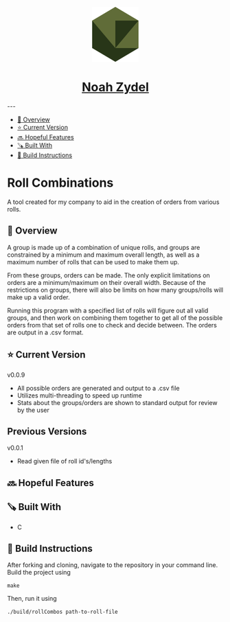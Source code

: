 <p align="center">
  <a href="https://noahzydel.com">
    <img alt="Noah Logo" height="128" src="./.github/resources/NoahLogo.svg">
    <h1 align="center">Noah Zydel</h1>
  </a>
</p>
---

- [📖 Overview](#-overview)
- [⭐️ Current Version](#-current-version)
- [🔜 Hopeful Features](#-hopeful-features)
- [🪚 Built With](#-built-with)
- [🔨 Build Instructions](#-build-instructions)

# Roll Combinations
A tool created for my company to aid in the creation of orders from various rolls.

## 📖 Overview
A group is made up of a combination of unique rolls, and groups are constrained by a minimum and maximum overall length, as well as a maximum number of rolls that can be used to make them up.

From these groups, orders can be made. The only explicit limitations on orders are a minimum/maximum on their overall width. Because of the restrictions on groups, there will also be limits on how many groups/rolls will make up a valid order.

Running this program with a specified list of rolls will figure out all valid groups, and then work on combining them together to get all of the possible orders from that set of rolls one to check and decide between. The orders are output in a .csv format.

## ⭐️ Current Version
v0.0.9
- All possible orders are generated and output to a .csv file
- Utilizes multi-threading to speed up runtime
- Stats about the groups/orders are shown to standard output for review by the user
  
## Previous Versions
v0.0.1
- Read given file of roll id's/lengths

## 🔜 Hopeful Features
  
## 🪚 Built With
- C

## 🔨 Build Instructions
After forking and cloning, navigate to the repository in your command line. Build the project using 
```
make
```
Then, run it using
```
./build/rollCombos path-to-roll-file
```
